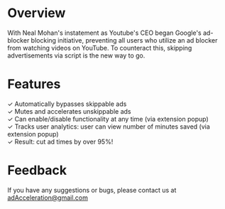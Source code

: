 # Overview
With Neal Mohan's instatement as Youtube's CEO began Google's ad-blocker blocking initiative, preventing all users who utilize an ad blocker from watching videos on YouTube. To counteract this, skipping advertisements via script is the new way to go.  


# Features
✓ Automatically bypasses skippable ads  
✓ Mutes and accelerates unskippable ads  
✓ Can enable/disable functionality at any time (via extension popup)  
✓ Tracks user analytics: user can view number of minutes saved (via extension popup)  
✓ Result: cut ad times by over 95%!

# Feedback

If you have any suggestions or bugs, please contact us at adAcceleration@gmail.com
